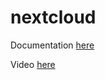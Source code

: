# nextcloud

Documentation [here](https://docs.technotim.live/posts/nextcloud-setup/)

Video [here](https://www.youtube.com/watch?v=nt__J9Yr8_w)
